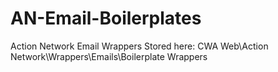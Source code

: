 # AN-Email-Boilerplates
Action Network Email Wrappers
Stored here: CWA Web\Action Network\Wrappers\Emails\Boilerplate Wrappers
